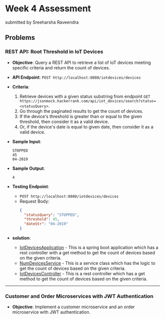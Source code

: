 # Week 4 Assessment

submitted by Sreeharsha Raveendra

## Problems

### REST API: Root Threshold in IoT Devices

- **Objective**: Query a REST API to retrieve a list of IoT devices meeting specific criteria and return the count of devices.
  
- **API Endpoint**: `POST http://localhost:8080/iotdevices/devices`

- **Criteria**:
  1. Retrieve devices with a given status substring from endpoint `GET https://jsonmock.hackerrank.com/api/iot_devices/search?status=<statusQuery>`.
  2. Go through the paginated results to get the count of devices.
  3. If the device's threshold is greater than or equal to the given threshold, then consider it as a valid device.
  4. Or, if the device's date is equal to given date, then consider it as a valid device.

- **Sample Input**:
  ```
  STOPPED
  45
  04-2019
  ```

- **Sample Output**: 
  ```
  4
  ```

- **Testing Endpoint**: 
  - `POST http://localhost:8080/iotdevices/devices`
  - Request Body:
    ```json
    {
      "statusQuery": "STOPPED",
      "threshold": 45,
      "dateStr": "04-2019"
    }
    ```

- **solution**:
    - [IotDevicesApplication](iot-devices\src\main\java\com\iotdevices\IotDevicesApplication.java) - This is a spring boot application which has a rest controller with a get method to get the count of devices based on the given criteria.
    - [NumDevicesService](iot-devices\src\main\java\com\iotdevices\service\NumDevicesService.java) - This is a service class which has the logic to get the count of devices based on the given criteria.
    - [IotDevicesController](iot-devices\src\main\java\com\iotdevices\controller\IotDevicesRestController.java) - This is a rest controller which has a get method to get the count of devices based on the given criteria.

<hr>

### Customer and Order Microservices with JWT Authentication

- **Objective**: Implement a customer microservice and an order microservice with JWT authentication.

